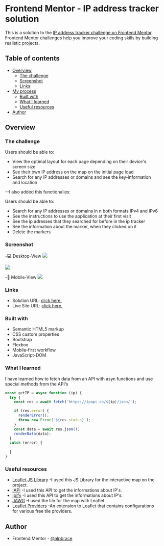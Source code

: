 # Frontend Mentor - IP address tracker solution

This is a solution to the [IP address tracker challenge on Frontend Mentor](https://www.frontendmentor.io/challenges/ip-address-tracker-I8-0yYAH0). Frontend Mentor challenges help you improve your coding skills by building realistic projects. 

## Table of contents

- [Overview](#overview)
  - [The challenge](#the-challenge)
  - [Screenshot](#screenshot)
  - [Links](#links)
- [My process](#my-process)
  - [Built with](#built-with)
  - [What I learned](#what-i-learned)
  - [Useful resources](#useful-resources)
- [Author](#author)


## Overview

### The challenge

Users should be able to:

- View the optimal layout for each page depending on their device's screen size
- See their own IP address on the map on the initial page load
- Search for any IP addresses or domains and see the key-information and location

--I also added this functionalies: 

Users should be able to:
- Search for any IP addresses or domains in n both formats IPv4 and IPv6 
- See the instructions to use the application at their first visit
- See the ip adresses that they searched for before in the ip tracker
- See the information about the marker, when they clicked on it
- Delete the markers 

### Screenshot
-💻 Desktop-View
![](./gifs/desktop-gif.gif)

![](./gifs/desktop-gif-2.gif)

-📱 Mobile-View
![](./gifs/mobile-view.gif)


### Links

- Solution URL: [click here.](https://github.com/aLpSabre/IP-Adress-Tracker)
- Live Site URL: [click here.](https://ip-trackerr.netlify.app/)

### Built with

- Semantic HTML5 markup
- CSS custom properties
- Bootstrap
- Flexbox
- Mobile-first workflow
- JavaScript-DOM 

### What I learned

I have learned how to fetch data from an API with asyn functions and use special methods from the API's


```js
const getIP = async function (ip) {
  try {
    const res = await fetch(`https://ipapi.co/${ip}/json/`);

    if (res.error) {
      renderError();
      throw new Error(`${res.status}`);
    }
    const data = await res.json();
    renderData(data);
  }
  catch (error) {
    
  }
}
```
### Useful resources

- [Leaflet JS Library](https://leafletjs.com/examples/quick-start/) -I used this JS Library for the interactive map on the project.
- [IAPI](https://ipapi.co/) -I used this API to get the informations about IP's.
- [Ipify](https://www.ipify.org/) -I used this API to get the informations about IP's.
- [JAWG](https://www.jawg.io/docs/) -I used the tile for the map with Leaflet.
- [Leaflet Providers](https://github.com/leaflet-extras/leaflet-providers) -An extension to Leaflet that contains configurations for various free tile providers.

## Author

- Frontend Mentor - [@alpbrace](https://www.frontendmentor.io/profile/alpbrace)
